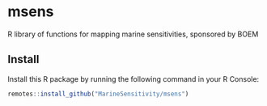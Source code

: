 # msens
R library of functions for mapping marine sensitivities, sponsored by BOEM

## Install

Install this R package by running the following command in your R Console:

```r
remotes::install_github("MarineSensitivity/msens")
```
